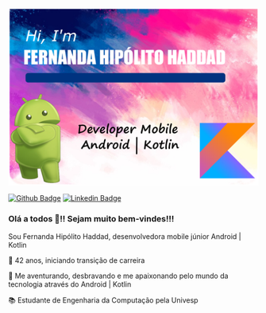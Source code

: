 <img src="https://github.com/fernandahipolito/fernandahipolito/blob/master/imagem%20github.png" alt="Dark blue background banner, in the upper right corner, icon for social networks LinkedIn, Twitter and Instagram with the user next to @sandyaraperes. Below in Brazilian Portuguese: Hi, I'm Sandyara Peres, Android software engineer."/>


[![Github Badge](https://img.shields.io/badge/-Github-000?style=flat-square&logo=Github&logoColor=white&link=https://github.com/FernandaHipolito)](https://github.com/FernandaHipolito)
[![Linkedin Badge](https://img.shields.io/badge/-LinkedIn-blue?style=flat-square&logo=Linkedin&logoColor=white&link=https://www.linkedin.com/in/fernandahip%C3%B3lito/)](https://www.linkedin.com/in/fernandahip%C3%B3lito/)


### Olá a todos 👋!! Sejam muito bem-vindes!!!

Sou Fernanda Hipólito Haddad, desenvolvedora mobile júnior Android | Kotlin 

:woman: 42 anos, iniciando transição de carreira  

:sparkling_heart: Me aventurando, desbravando e me apaixonando pelo mundo da tecnologia através do Android | Kotlin

:books: Estudante de Engenharia da Computação pela Univesp
<!--
**fernandahipolito/fernandahipolito** is a ✨ _special_ ✨ repository because its `README.md` (this file) appears on your GitHub profile.

Here are some ideas to get you started:

- 🔭 I’m currently working on ...
- 🌱 I’m currently learning ...
- 👯 I’m looking to collaborate on ...
- 🤔 I’m looking for help with ...
- 💬 Ask me about ...
- 📫 How to reach me: ...
- 😄 Pronouns: ...
- ⚡ Fun fact: ...
-->
